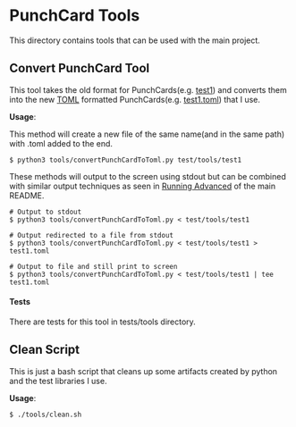 PunchCard Tools
===========
This directory contains tools that can be used with the main project.

Convert PunchCard Tool
----------
This tool takes the old format for PunchCards(e.g. [test1](/tests/tools/test1)) and converts them into the new [TOML](http://github.com/toml-lang/toml) formatted PunchCards(e.g. [test1.toml](/tests/test1.toml)) that I use.

**Usage**:

This method will create a new file of the same name(and in the same path) with .toml added to the end.
```
$ python3 tools/convertPunchCardToToml.py test/tools/test1
```

These methods will output to the screen using stdout but can be combined with similar output techniques as seen in [Running Advanced](/README.md#user-content-advanced) of the main README.
```
# Output to stdout
$ python3 tools/convertPunchCardToToml.py < test/tools/test1

# Output redirected to a file from stdout
$ python3 tools/convertPunchCardToToml.py < test/tools/test1 > test1.toml

# Output to file and still print to screen
$ python3 tools/convertPunchCardToToml.py < test/tools/test1 | tee test1.toml
```

#### Tests
There are tests for this tool in tests/tools directory.

Clean Script
----------
This is just a bash script that cleans up some artifacts created by python and the test libraries I use.

**Usage**:
```
$ ./tools/clean.sh
```
